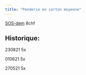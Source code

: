 ```yaml
---
title: "Penderie en carton moyenne"
---
```


[SOS-dem](notes/utilisateurs/fournisseurs/SOS-dem.md) 8chf

## Historique:


230821 5x

010621 5x 

270521 5x